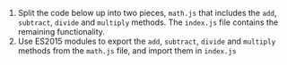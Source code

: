 1.  Split the code below up into two pieces,  `math.js`  that includes the  `add`,  `subtract`,  `divide`  and  `multiply`  methods. The  `index.js`  file contains the remaining functionality.
2.  Use ES2015 modules to export the  `add`,  `subtract`,  `divide`  and  `multiply`  methods from the  `math.js`  file, and import them in  `index.js`